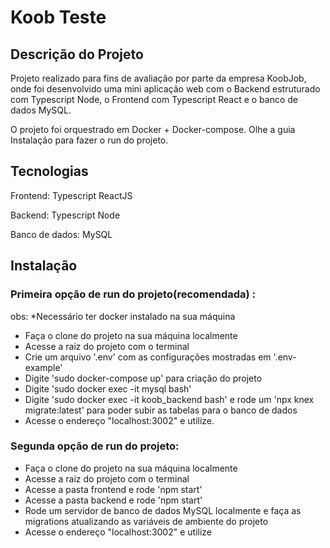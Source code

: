 # Koob Teste

## Descrição do Projeto
Projeto realizado para fins de avaliação por parte da empresa KoobJob, onde foi desenvolvido uma mini aplicação web com o Backend estruturado com Typescript Node, o Frontend com Typescript React e o banco de dados MySQL.

O projeto foi orquestrado em Docker + Docker-compose. Olhe a guia Instalação para fazer o run do projeto.

## Tecnologias

Frontend: 
  Typescript ReactJS

Backend:
  Typescript Node

Banco de dados:
  MySQL

## Instalação

### Primeira opção de run do projeto(recomendada) :

obs: *Necessário ter docker instalado na sua máquina

- Faça o clone do projeto na sua máquina localmente
- Acesse a raiz do projeto com o terminal
- Crie um arquivo '.env' com as configurações mostradas em '.env-example'
- Digite 'sudo docker-compose up' para criação do projeto
- Digite 'sudo docker exec -it mysql bash'
- Digite 'sudo docker exec -it koob_backend bash' e rode um 'npx knex migrate:latest' para poder subir as tabelas para o banco de dados
- Acesse o endereço "localhost:3002" e utilize.

### Segunda opção de run do projeto:

- Faça o clone do projeto na sua máquina localmente
- Acesse a raiz do projeto com o terminal
- Acesse a pasta frontend e rode 'npm start'
- Acesse a pasta backend e rode 'npm start'
- Rode um servidor de banco de dados MySQL localmente e faça as migrations atualizando as variáveis de ambiente do projeto
- Acesse o endereço "localhost:3002" e utilize